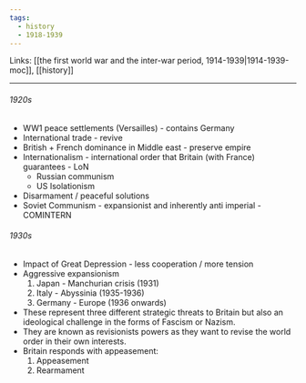```yaml
---
tags:
  - history
  - 1918-1939
---
```

Links: [[the first world war and the inter-war period, 1914-1939|1914-1939-moc]], [[history]]

***

###### 1920s

- WW1 peace settlements (Versailles) - contains Germany
- International trade - revive
- British + French dominance in Middle east - preserve empire
- Internationalism - international order that Britain (with France) guarantees - LoN
	- Russian communism
	- US Isolationism
- Disarmament / peaceful solutions
- Soviet Communism - expansionist and inherently anti imperial - COMINTERN 

###### 1930s

- Impact of Great Depression - less cooperation / more tension
- Aggressive expansionism
	1. Japan - Manchurian crisis (1931)
	2. Italy - Abyssinia (1935-1936)
	3. Germany - Europe (1936 onwards)
- These represent three different strategic threats to Britain but also an ideological challenge in the forms of Fascism or Nazism.
- They are known as revisionists powers as they want to revise the world order in their own interests. 
- Britain responds with appeasement:
	1. Appeasement 
	2. Rearmament